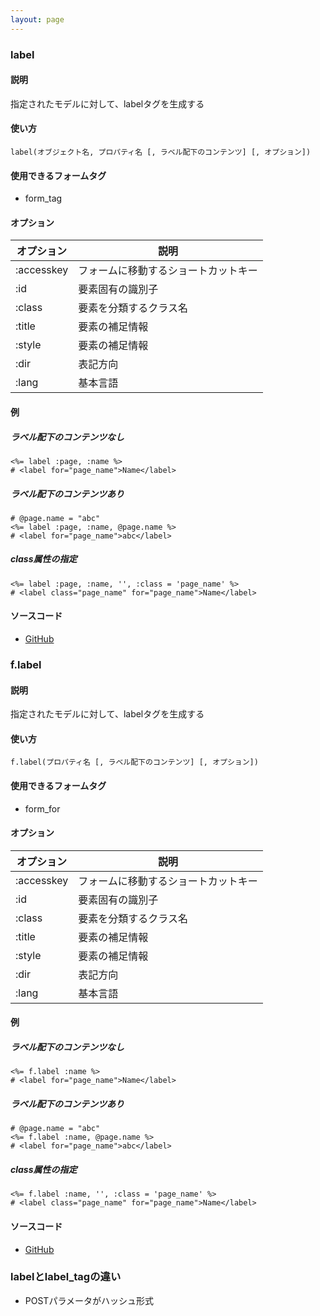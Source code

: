 ```yaml
---
layout: page
---
```

### label
#### 説明
指定されたモデルに対して、labelタグを生成する

#### 使い方

    label(オブジェクト名, プロパティ名 [, ラベル配下のコンテンツ] [, オプション])

#### 使用できるフォームタグ
* form_tag

#### オプション

オプション      | 説明
---------- | ------------------
:accesskey | フォームに移動するショートカットキー
:id        | 要素固有の識別子
:class     | 要素を分類するクラス名
:title     | 要素の補足情報
:style     | 要素の補足情報
:dir       | 表記方向
:lang      | 基本言語

#### 例
##### ラベル配下のコンテンツなし
    <%= label :page, :name %>
    # <label for="page_name">Name</label>

##### ラベル配下のコンテンツあり
    # @page.name = "abc"
    <%= label :page, :name, @page.name %>
    # <label for="page_name">abc</label>

##### class属性の指定
    <%= label :page, :name, '', :class = 'page_name' %>
    # <label class="page_name" for="page_name">Name</label>

#### ソースコード
* [GitHub](https://github.com/rails/rails/blob/477fae3eb3d3b3bfdbe28586fecb8578c0be4721/actionview/lib/action_view/helpers/form_helper.rb#L765)

### f.label
#### 説明
指定されたモデルに対して、labelタグを生成する

#### 使い方
    f.label(プロパティ名 [, ラベル配下のコンテンツ] [, オプション])

#### 使用できるフォームタグ
* form_for

#### オプション

オプション      | 説明
---------- | ------------------
:accesskey | フォームに移動するショートカットキー
:id        | 要素固有の識別子
:class     | 要素を分類するクラス名
:title     | 要素の補足情報
:style     | 要素の補足情報
:dir       | 表記方向
:lang      | 基本言語

#### 例
##### ラベル配下のコンテンツなし
    <%= f.label :name %>
    # <label for="page_name">Name</label>

##### ラベル配下のコンテンツあり
    # @page.name = "abc"
    <%= f.label :name, @page.name %>
    # <label for="page_name">abc</label>

##### class属性の指定
    <%= f.label :name, '', :class = 'page_name' %>
    # <label class="page_name" for="page_name">Name</label>

#### ソースコード
* [GitHub](https://github.com/rails/rails/blob/477fae3eb3d3b3bfdbe28586fecb8578c0be4721/actionview/lib/action_view/helpers/form_helper.rb#L1648)

### labelとlabel_tagの違い
* POSTパラメータがハッシュ形式